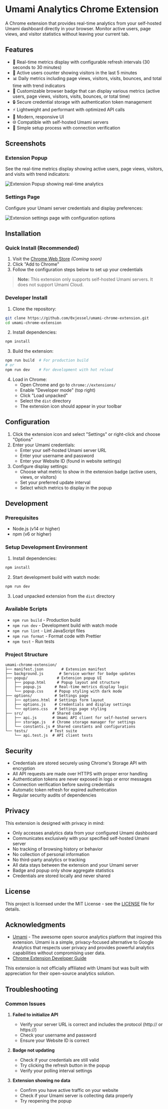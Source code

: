# Umami Analytics Chrome Extension

A Chrome extension that provides real-time analytics from your self-hosted Umami dashboard directly in your browser. Monitor active users, page views, and visitor statistics without leaving your current tab.

## Features

- 🔄 Real-time metrics display with configurable refresh intervals (30 seconds to 30 minutes)
- 👥 Active users counter showing visitors in the last 5 minutes
- 📊 Daily metrics including page views, visitors, visits, bounces, and total time with trend indicators
- 🎯 Customizable browser badge that can display various metrics (active users, page views, visitors, visits, bounces, or total time)
- 🔒 Secure credential storage with authentication token management
- ⚡ Lightweight and performant with optimized API calls
- 🎨 Modern, responsive UI
- 🌐 Compatible with self-hosted Umami servers
- 🔌 Simple setup process with connection verification

## Screenshots

### Extension Popup

See the real-time metrics display showing active users, page views, visitors, and visits with trend indicators:

![Extension Popup showing real-time analytics](./screenshots/extension-popup.png)

### Settings Page

Configure your Umami server credentials and display preferences:

![Extension settings page with configuration options](./screenshots/extension-settings.png)

## Installation

### Quick Install (Recommended)

1. Visit the [Chrome Web Store](https://chrome.google.com/webstore) _(Coming soon)_
2. Click "Add to Chrome"
3. Follow the configuration steps below to set up your credentials

> **Note:** This extension only supports self-hosted Umami servers. It does not support Umami Cloud.

### Developer Install

1. Clone the repository:

```bash
git clone https://github.com/0xjessel/umami-chrome-extension.git
cd umami-chrome-extension
```

2. Install dependencies:

```bash
npm install
```

3. Build the extension:

```bash
npm run build  # For production build
# or
npm run dev    # For development with hot reload
```

4. Load in Chrome:
   - Open Chrome and go to `chrome://extensions/`
   - Enable "Developer mode" (top right)
   - Click "Load unpacked"
   - Select the `dist` directory
   - The extension icon should appear in your toolbar

## Configuration

1. Click the extension icon and select "Settings" or right-click and choose "Options"
2. Enter your Umami credentials:
   - Enter your self-hosted Umami server URL
   - Enter your username and password
   - Enter your Website ID (found in website settings)
3. Configure display settings:
   - Choose what metric to show in the extension badge (active users, views, or visitors)
   - Set your preferred update interval
   - Select which metrics to display in the popup

## Development

### Prerequisites

- Node.js (v14 or higher)
- npm (v6 or higher)

### Setup Development Environment

1. Install dependencies:

```bash
npm install
```

2. Start development build with watch mode:

```bash
npm run dev
```

3. Load unpacked extension from the `dist` directory

### Available Scripts

- `npm run build` - Production build
- `npm run dev` - Development build with watch mode
- `npm run lint` - Lint JavaScript files
- `npm run format` - Format code with Prettier
- `npm test` - Run tests

### Project Structure

```
umami-chrome-extension/
├── manifest.json        # Extension manifest
├── background.js       # Service worker for badge updates
├── popup/             # Extension popup UI
│   ├── popup.html     # Popup layout and structure
│   ├── popup.js      # Real-time metrics display logic
│   └── popup.css     # Popup styling with dark mode
├── options/          # Settings page
│   ├── options.html  # Settings form layout
│   ├── options.js    # Credentials and display settings
│   └── options.css   # Settings page styling
├── src/             # Shared code
│   ├── api.js       # Umami API client for self-hosted servers
│   ├── storage.js   # Chrome storage manager for settings
│   └── constants.js # Shared constants and configurations
└── tests/          # Test suite
    └── api.test.js  # API client tests
```

## Security

- Credentials are stored securely using Chrome's Storage API with encryption
- All API requests are made over HTTPS with proper error handling
- Authentication tokens are never exposed in logs or error messages
- Connection verification before saving credentials
- Automatic token refresh for expired authentication
- Regular security audits of dependencies

## Privacy

This extension is designed with privacy in mind:

- Only accesses analytics data from your configured Umami dashboard
- Communicates exclusively with your specified self-hosted Umami server
- No tracking of browsing history or behavior
- No collection of personal information
- No third-party analytics or tracking
- All data stays between the extension and your Umami server
- Badge and popup only show aggregate statistics
- Credentials are stored locally and never shared

## License

This project is licensed under the MIT License - see the [LICENSE](LICENSE) file for details.

## Acknowledgments

- [Umami](https://umami.is/) - The awesome open source analytics platform that inspired this extension. Umami is a simple, privacy-focused alternative to Google Analytics that respects user privacy and provides powerful analytics capabilities without compromising user data.
- [Chrome Extension Developer Guide](https://developer.chrome.com/docs/extensions/mv3/)

This extension is not officially affiliated with Umami but was built with appreciation for their open-source analytics solution.

## Troubleshooting

### Common Issues

1. **Failed to initialize API**

   - Verify your server URL is correct and includes the protocol (http:// or https://)
   - Check your username and password
   - Ensure your Website ID is correct

2. **Badge not updating**

   - Check if your credentials are still valid
   - Try clicking the refresh button in the popup
   - Verify your polling interval settings

3. **Extension showing no data**
   - Confirm you have active traffic on your website
   - Check if your Umami server is collecting data properly
   - Try reopening the popup
